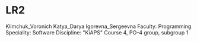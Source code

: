 # LR2
Klimchuk_Voronich
Katya_Darya
Igorevna_Sergeevna
Faculty: Programming
Speciality: Software
Discipline: "KiAPS"
Course 4, PO-4 group, subgroup 1
